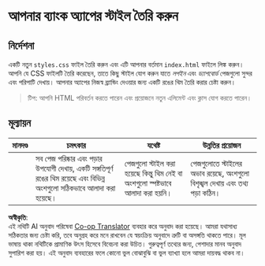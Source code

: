 <!--
CO_OP_TRANSLATOR_METADATA:
{
  "original_hash": "474f3ab1ee755ca980fc9104a0316e17",
  "translation_date": "2025-08-26T00:17:01+00:00",
  "source_file": "7-bank-project/2-forms/assignment.md",
  "language_code": "bn"
}
-->
# আপনার ব্যাংক অ্যাপের স্টাইল তৈরি করুন

## নির্দেশনা

একটি নতুন `styles.css` ফাইল তৈরি করুন এবং এটি আপনার বর্তমান `index.html` ফাইলে লিঙ্ক করুন। আপনি যে CSS ফাইলটি তৈরি করেছেন, তাতে কিছু স্টাইল যোগ করুন যাতে *লগইন* এবং *ড্যাশবোর্ড* পেজগুলো সুন্দর এবং পরিপাটি দেখায়। আপনার অ্যাপের নিজস্ব ব্র্যান্ডিং দেওয়ার জন্য একটি রঙের থিম তৈরি করার চেষ্টা করুন।

> টিপ: আপনি HTML পরিবর্তন করতে পারেন এবং প্রয়োজনে নতুন এলিমেন্ট এবং ক্লাস যোগ করতে পারেন।

## মূল্যায়ন

| মানদণ্ড | চমৎকার                                                                                                                   | যথেষ্ট                                                                       | উন্নতির প্রয়োজন                                                                             |
| -------- | ----------------------------------------------------------------------------------------------------------------------- | ------------------------------------------------------------------------------ | --------------------------------------------------------------------------------------------- |
|          | সব পেজ পরিষ্কার এবং পড়ার উপযোগী দেখায়, একটি সঙ্গতিপূর্ণ রঙের থিম রয়েছে এবং বিভিন্ন অংশগুলো সঠিকভাবে আলাদা করা হয়েছে। | পেজগুলো স্টাইল করা হয়েছে কিন্তু থিম নেই বা অংশগুলো স্পষ্টভাবে আলাদা করা হয়নি। | পেজগুলোতে স্টাইলের অভাব রয়েছে, অংশগুলো বিশৃঙ্খল দেখায় এবং তথ্য পড়া কঠিন। |

**অস্বীকৃতি**:  
এই নথিটি AI অনুবাদ পরিষেবা [Co-op Translator](https://github.com/Azure/co-op-translator) ব্যবহার করে অনুবাদ করা হয়েছে। আমরা যথাসাধ্য সঠিকতার জন্য চেষ্টা করি, তবে অনুগ্রহ করে মনে রাখবেন যে স্বয়ংক্রিয় অনুবাদে ত্রুটি বা অসঙ্গতি থাকতে পারে। মূল ভাষায় থাকা নথিটিকে প্রামাণিক উৎস হিসেবে বিবেচনা করা উচিত। গুরুত্বপূর্ণ তথ্যের জন্য, পেশাদার মানব অনুবাদ সুপারিশ করা হয়। এই অনুবাদ ব্যবহারের ফলে কোনো ভুল বোঝাবুঝি বা ভুল ব্যাখ্যা হলে আমরা দায়বদ্ধ থাকব না।